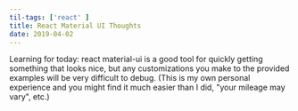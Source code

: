 ```yaml
---
til-tags: ['react' ]
title: React Material UI Thoughts
date: 2019-04-02
---
```


Learning for today: react material-ui is a good tool for quickly getting something that looks nice, but any customizations you make to the provided examples will be very difficult to debug. (This is my own personal experience and you might find it much easier than I did, "your mileage may vary", etc.)